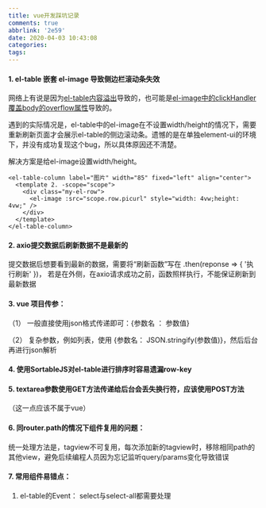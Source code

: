 ```yaml
---
title: vue开发踩坑记录
comments: true
abbrlink: '2e59'
date: 2020-04-03 10:43:08
categories:
tags:
---
```








#### 1. el-table 嵌套 el-image 导致侧边栏滚动条失效

网络上有说是因为[el-table内容溢出](https://blog.csdn.net/dg_zing/article/details/87191772)导致的，也可能是[el-image中的clickHandler覆盖body的overflow属性](https://juejin.im/post/5e54d18a51882549522abe76#comment)导致的。

遇到的实际情况是，el-table中的el-image在不设置width/height的情况下，需要重新刷新页面才会展示el-table的侧边滚动条。遗憾的是在单独element-ui的环境下，并没有成功复现这个bug，所以具体原因还不清楚。

解决方案是给el-image设置width/height。

```vue
<el-table-column label="图片" width="85" fixed="left" align="center">
  <template 2. -scope="scope">
    <div class="my-el-row">
      <el-image :src="scope.row.picurl" style="width: 4vw;height: 4vw;" />
    </div>
  </template>
</el-table-column>
```



#### 2. axio提交数据后刷新数据不是最新的

提交数据后想要看到最新的数据，需要将“刷新函数”写在 .then(reponse => { '执行刷新' })， 若是在外侧，在axio请求成功之前，函数照样执行，不能保证刷新到最新数据



#### 3. vue 项目传参：

（1） 一般直接使用json格式传递即可：{参数名 ： 参数值}

（2） 复杂参数，例如列表，使用 {参数名： JSON.stringify(参数值)}，然后后台再进行json解析



#### 4. 使用SortableJS对el-table进行排序时容易遗漏row-key



#### 5. textarea参数使用GET方法传递给后台会丢失换行符，应该使用POST方法

（这一点应该不属于vue）



#### 6.  同router.path的情况下组件复用的问题：

统一处理方法是，tagview不可复用，每次添加新的tagview时，移除相同path的其他view，避免后续编程人员因为忘记监听query/params变化导致错误



#### 7. 常用组件易错点：

1. el-table的Event： select与select-all都需要处理







